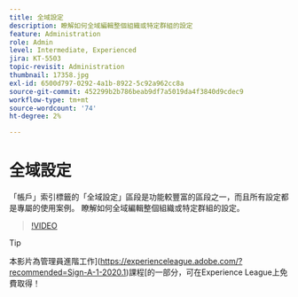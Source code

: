```yaml
---
title: 全域設定
description: 瞭解如何全域編輯整個組織或特定群組的設定
feature: Administration
role: Admin
level: Intermediate, Experienced
jira: KT-5503
topic-revisit: Administration
thumbnail: 17358.jpg
exl-id: 6500d797-0292-4a1b-8922-5c92a962cc8a
source-git-commit: 452299b2b786beab9df7a5019da4f3840d9cdec9
workflow-type: tm+mt
source-wordcount: '74'
ht-degree: 2%

---
```


# 全域設定

「帳戶」索引標籤的「全域設定」區段是功能較豐富的區段之一，而且所有設定都是專屬的使用案例。 瞭解如何全域編輯整個組織或特定群組的設定。

>[!VIDEO](https://video.tv.adobe.com/v/3412507?quality=12&learn=on&hidetitle=true)

>[!TIP]
>
>本影片為管理員進階工作](https://experienceleague.adobe.com/?recommended=Sign-A-1-2020.1)課程[的一部分，可在Experience League上免費取得！
